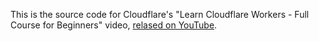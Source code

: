 This is the source code for Cloudflare's "Learn Cloudflare Workers - Full Course for Beginners" video, [relased on YouTube](https://www.youtube.com/watch?v=H7Qe96fqg1M).
